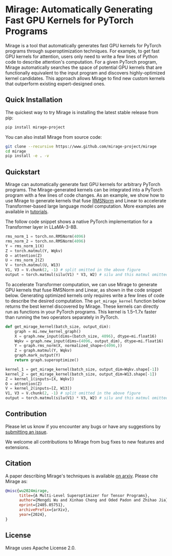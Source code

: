 # Mirage: Automatically Generating Fast GPU Kernels for PyTorch Programs

Mirage is a tool that automatically generates fast GPU kernels for PyTorch programs through superoptimization techniques. For example, to get fast GPU kernels for attention, users only need to write a few lines of Python code to describe attention's computation. For a given PyTorch program, Mirage automatically searches the space of potential GPU kernels that are functionally equivalent to the input program and discovers highly-optimized kernel candidates. This approach allows Mirage to find new custom kernels that outperform existing expert-designed ones.

## Quick Installation

The quickest way to try Mirage is installing the latest stable release from pip:
```bash
pip install mirage-project
```
You can also install Mirage from source code:
```bash
git clone --recursive https://www.github.com/mirage-project/mirage
cd mirage
pip install -e . -v
```

## Quickstart
Mirage can automatically generate fast GPU kernels for arbitrary PyTorch programs. The Mirage-generated kernels can be integrated into a PyTorch program with a few lines of code changes. As an example, we show how to use Mirage to generate  kernels that fuse [RMSNorm](https://arxiv.org/pdf/1910.07467) and Linear to accelerate Transformer-based large language model computation. More examples are available in [tutorials](https://mirage-project.readthedocs.io/en/latest/tutorials/index.html).

The follow code snippet shows a native PyTorch implementation for a Transformer layer in LLaMA-3-8B.
```python
rms_norm_1 = torch.nn.RMSNorm(4096)
rms_norm_2 = torch.nn.RMSNorm(4096)
Y = rms_norm_1(X)
Z = torch.matmul(Y, Wqkv)
O = attention(Z)
U = rms_norm_2(Z)
V = torch.matmul(U, W13)
V1, V3 = V.chunk(2, -1) # split omitted in the above figure
output = torch.matmul(silu(V1) * V3, W2) # silu and this matmul omitted in the above figure
```
To accelerate Transformer computation, we can use Mirage to generate GPU kernels that fuse RMSNorm and Linear, as shown in the code snippet below. Generating optimized kernels only requires write a few lines of code to describe the desired computation. The `get_mirage_kernel` function below returns the best kernel discovered by Mirage. These kernels can directly run as functions in your PyTorch programs. This kernel is 1.5–1.7x faster than running the two operators separately in PyTorch.

```python
def get_mirage_kernel(batch_size, output_dim):
    graph = mi.new_kernel_graph()
    X = graph.new_input(dims=(batch_size, 4096), dtype=mi.float16)
    Wqkv = graph.new_input(dims=(4096, output_dim), dtype=mi.float16)
    Y = graph.rms_norm(X, normalized_shape=(4096,))
    Z = graph.matmul(Y, Wqkv)
    graph.mark_output(Y)
    return graph.superoptimize()

kernel_1 = get_mirage_kernel(batch_size, output_dim=Wqkv.shape[-1])
kernel_2 = get_mirage_kernel(batch_size, output_dim=W13.shape[-1])
Z = kernel_1(inputs=[X, Wqkv])
O = attention(Z)
V = kernel_2(inputs=[Z, W13])
V1, V3 = V.chunk(2, -1) # split omitted in the above figure
output = torch.matmul(silu(V1) * V3, W2) # silu and this matmul omitted in the above figure
```

## Contribution
Please let us know if you encounter any bugs or have any suggestions by [submitting an issue](https://github.com/mirage-project/mirage/issues).

We welcome all contributions to Mirage from bug fixes to new features and extensions.

## Citation
A paper describing Mirage's techniques is available [on arxiv](https://arxiv.org/abs/2405.05751). Please cite Mirage as:

``` bibtex
@misc{wu2024mirage,
      title={A Multi-Level Superoptimizer for Tensor Programs}, 
      author={Mengdi Wu and Xinhao Cheng and Oded Padon and Zhihao Jia},
      eprint={2405.05751},
      archivePrefix={arXiv},
      year={2024},
}
```

## License
Mirage uses Apache License 2.0.
